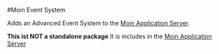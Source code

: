 #Moin Event System

Adds an Advanced Event System to the [Moin Application Server](http://npmjs.com/package/moin). 

**This ist NOT a standalone package**
It is includes in the [Moin Application Server](http://npmjs.com/package/moin)